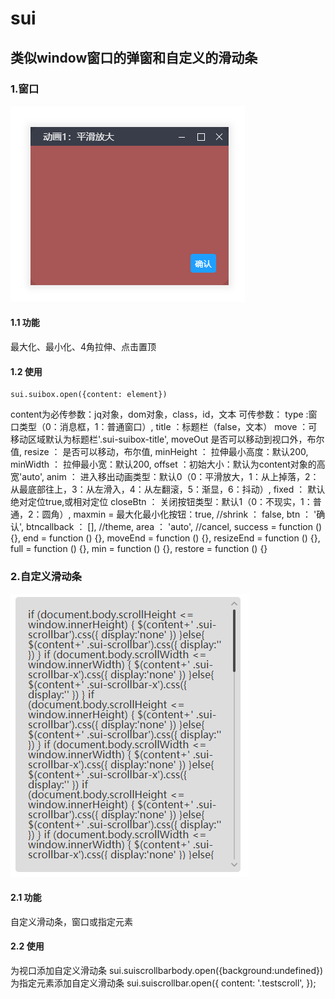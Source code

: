 # sui
## 类似window窗口的弹窗和自定义的滑动条

### 1.窗口
![Image text](./img/window.PNG)
#### 1.1 功能
最大化、最小化、4角拉伸、点击置顶
#### 1.2 使用
```import sui from './modules/sui'
sui.suibox.open({content: element}) 
```
content为必传参数：jq对象，dom对象，class，id，文本
可传参数：
type :窗口类型（0：消息框，1：普通窗口）,
title ：标题栏（false，文本）
move ：可移动区域默认为标题栏'.sui-suibox-title',
moveOut 是否可以移动到视口外，布尔值,
resize ： 是否可以移动，布尔值,
minHeight ： 拉伸最小高度：默认200,
minWidth ： 拉伸最小宽：默认200,
offset ：初始大小：默认为content对象的高宽'auto',
anim ： 进入移出动画类型：默认0（0：平滑放大，1：从上掉落，2：从最底部往上，3：从左滑入，4：从左翻滚，5：渐显，6：抖动）,
fixed ： 默认绝对定位true,或相对定位
closeBtn ： 关闭按钮类型：默认1（0：不现实，1：普通，2：圆角）,
maxmin = 最大化最小化按钮：true,
//shrink ： false,
btn ： '确认',
btncallback ： [],
//theme,
area ： 'auto',
//cancel,
success = function () {},
end = function () {},
moveEnd = function () {},
resizeEnd = function () {},
full = function () {},
min = function () {},
restore = function () {}
### 2.自定义滑动条
![Image text](./img/scrollbar.PNG)
#### 2.1 功能
自定义滑动条，窗口或指定元素
#### 2.2 使用
为视口添加自定义滑动条
sui.suiscrollbarbody.open({background:undefined})
为指定元素添加自定义滑动条
sui.suiscrollbar.open({
  content: '.testscroll',
});
